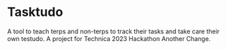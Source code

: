 # Tasktudo
A tool to teach terps and non-terps to track their tasks and take care their own testudo.
A project for Technica 2023 Hackathon
Another Change.
